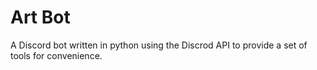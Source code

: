 # Art Bot
A Discord bot written in python using the Discrod API to
provide a set of tools for convenience.